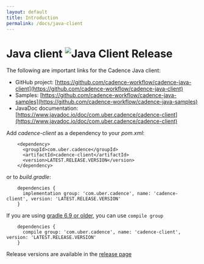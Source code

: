 ```yaml
---
layout: default
title: Introduction
permalink: /docs/java-client
---
```


# Java client ![Java Client Release](https://img.shields.io/github/v/release/cadence-workflow/cadence-java-client?sort=semver&display_name=tag&label=Latest%20Release&link=https%3A%2F%2Fgithub.com%2Fuber%2Fcadence-java-client%2Freleases%2Flatest)


The following are important links for the Cadence Java client:


- GitHub project: [https://github.com/cadence-workflow/cadence-java-client](https://github.com/cadence-workflow/cadence-java-client)
- Samples: [https://github.com/cadence-workflow/cadence-java-samples](https://github.com/cadence-workflow/cadence-java-samples)
- JavaDoc documentation: [https://www.javadoc.io/doc/com.uber.cadence/cadence-client](https://www.javadoc.io/doc/com.uber.cadence/cadence-client)


Add *cadence-client* as a dependency to your *pom.xml*:

```
    <dependency>
      <groupId>com.uber.cadence</groupId>
      <artifactId>cadence-client</artifactId>
      <version>LATEST.RELEASE.VERSION</version>
    </dependency>
```

or to *build.gradle*:

```
    dependencies {
      implementation group: 'com.uber.cadence', name: 'cadence-client', version: 'LATEST.RELEASE.VERSION'
    }
```

If you are using [gradle 6.9 or older](https://docs.gradle.org/current/userguide/upgrading_version_6.html#sec:configuration_removal), you can use `compile group`

```
    dependencies {
      compile group: 'com.uber.cadence', name: 'cadence-client', version: 'LATEST.RELEASE.VERSION'
    }
```

Release versions are available in the [release page](https://github.com/cadence-workflow/cadence-java-client/releases)
